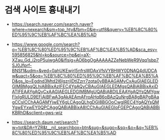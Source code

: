 # 검색 사이트 흉내내기

- https://search.naver.com/search.naver?where=nexearch&sm=top_hty&fbm=0&ie=utf8&query=%EB%8C%80%ED%95%9C%EB%AF%BC%EA%B5%AD

- https://www.google.com/search?q=%EB%8C%80%ED%95%9C%EB%AF%BC%EA%B5%AD&sca_esv=595856825&hl=ko&source=hp&ei=aX-XZau_Gd_i2roP5uiwgA0&iflsig=AO6bgOgAAAAAZZeNebWeR9Vqq1sbp7SJ0Jfprf-BNSf1&udm=&ved=0ahUKEwjrl5nfrsWDAxVfsVYBHWY0DNAQ4dUDCAw&uact=5&oq=%EB%8C%80%ED%95%9C%EB%AF%BC%EA%B5%AD&gs_lp=Egdnd3Mtd2l6IgzrjIDtlZzrr7zqta0yBBAAGAMyCxAuGIAEGLEDGIMBMggQLhiABBixAzIFEC4YgAQyCBAuGIAEGLEDMgsQABiABBixAxiDATIFEAAYgAQyCxAAGIAEGLEDGIMBMgUQABiABDILEAAYgAQYsQMYgwFIxIgRULD9EFiAiBFwA3gAkAEAmAFroAHqB6oBAzQuNrgBA8gBAPgBAagCCsICChAAGAMYjwEY6gLCAgoQLhgDGI8BGOoCwgIREC4YgAQYsQMYgwEYxwEY0QPCAggQABiABBixA8ICChAuGIAEGIoFGEPCAgoQABiABBiKBRhD&sclient=gws-wiz

- https://search.daum.net/search?w=tot&DA=YZR&t__nil_searchbox=btn&sug=&sugo=&sq=&o=&q=%EB%8C%80%ED%95%9C%EB%AF%BC%EA%B5%AD

